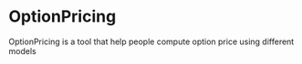 OptionPricing
=============

OptionPricing is a tool that help people compute option price using different models

